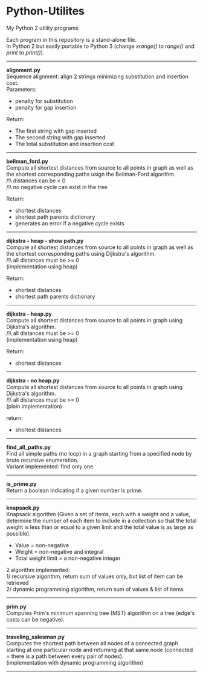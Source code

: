 # Python-Utilites
My Python 2 utility programs

Each program in this repository is a stand-alone file.<br>
In Python 2 but easily portable to Python 3 (change <i>xrange()</i> to <i>range()</i> and <i>print</i> to <i>print()</i>).

-----------------------

<b>alignment.py</b><br>
Sequence alignment: align 2 strings minimizing substitution and insertion cost.<br>
Parameters:
- penalty for substitution<br>
- penalty for gap insertion<br>

Return:
- The first string with gap inserted<br>
- The second string with gap inserted<br>
- The total substitution and insertion cost<br>

-----------------------

<b>bellman_ford.py</b><br>
Compute all shortest distances from source to all points in graph as well as the shortest corresponding paths usign the Bellman-Ford algorithm.<br>
/!\ distances can be < 0<br>
/!\ no negative cycle can exist in the tree<br>

Return:
- shortest distances<br>
- shortest path parents dictionary<br>
- generates an error if a negative cycle exists<br>

-----------------------

<b>dijkstra - heap - show path.py</b><br>
Compute all shortest distances from source to all points in graph as well as the shortest corresponding paths using Dijkstra's algorithm.<br>
/!\ all distances must be >= 0<br>
(implementation using heap)<br>

Return:
- shortest distances<br>
- shortest path parents dictionary<br>

-----------------------

<b>dijkstra - heap.py</b><br>
Compute all shortest distances from source to all points in graph using Dijkstra's algorithm.<br>
/!\ all distances must be >= 0<br>
(implementation using heap)<br>

Return:
- shortest distances<br>

-----------------------

<b>dijkstra - no heap.py</b><br>
Compute all shortest distances from source to all points in graph using Dijkstra's algorithm.<br>
/!\ all distances must be >= 0<br>
(plain implementation)<br>

return:
- shortest distances<br>

-----------------------

<b>find_all_paths.py</b><br>
Find all simple paths (no loop) in a graph starting from a specified node by brute recursive enumeration.<br>
Variant implemented: find only one.<br>

-----------------------

<b>is_prime.py</b><br>
Return a boolean indicating if a given number is prime.<br>

-----------------------

<b>knapsack.py</b><br>
Knapsack algorithm (Given a set of items, each with a weight and a value, determine the number of each item to include in a collection so that the total weight is less than or equal to a given limit and the total value is as large as possible).
- Value = non-negative<br>
- Weight = non-negative and integral<br>
- Total weight limit = a non-negative integer<br>

2 algorithm implemented:<br>
1/ recursive algorithm, return sum of values only, but list of item can be retrieved<br>
2/ dynamic programming algorithm, return sum of values & list of items<br>

-----------------------

<b>prim.py</b><br>
Computes Prim's minimum spanning tree (MST) algorithm on a tree (edge's costs can be negative).<br>

-----------------------

<b>traveling_salesman.py</b><br>
Computes the shortest path between all nodes of a connected graph starting at one particular node and returning at that same node (connected = there is a path between every pair of nodes).<br>
(implementation with dynamic programming algorithm)

-----------------------

